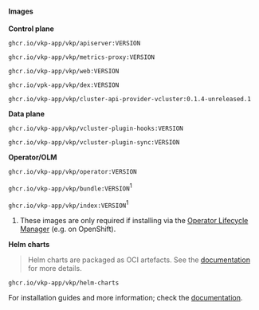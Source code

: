 #### Images

**Control plane**

`ghcr.io/vkp-app/vkp/apiserver:VERSION`

`ghcr.io/vkp-app/vkp/metrics-proxy:VERSION`

`ghcr.io/vkp-app/vkp/web:VERSION`

`ghcr.io/vpk-app/vkp/dex:VERSION`

`ghcr.io/vkp-app/vkp/cluster-api-provider-vcluster:0.1.4-unreleased.1`

**Data plane**

`ghcr.io/vkp-app/vkp/vcluster-plugin-hooks:VERSION`

`ghcr.io/vkp-app/vkp/vcluster-plugin-sync:VERSION`

**Operator/OLM**

`ghcr.io/vkp-app/vkp/operator:VERSION`

`ghcr.io/vkp-app/vkp/bundle:VERSION`<sup>1</sup>

`ghcr.io/vkp-app/vkp/index:VERSION`<sup>1</sup>

1. These images are only required if installing via the [Operator Lifecycle Manager](https://olm.operatorframework.io/) (e.g. on OpenShift).

**Helm charts**

> Helm charts are packaged as OCI artefacts.
> See the [documentation](https://helm.sh/docs/topics/registries/) for more details.

`ghcr.io/vkp-app/vkp/helm-charts`

For installation guides and more information; check the [documentation](https://vkp-app.github.io/docs/operator-guide/getting-started/).
